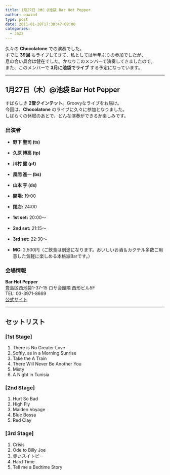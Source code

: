 ```yaml
---
title: 1月27日（木）@池袋 Bar Hot Pepper
author: eawind
type: post
date: 2011-01-28T17:30:47+09:00
categories:
  - Jazz
---
```


久々の **Chocolatone** での演奏でした。  
すでに **39回** もライブしてきて、私としては半年ぶりの参加でしたが、  
息の合い具合は健在でした。かなりこのメンバーで演奏してきましたので。  
また、このメンバーで **3月に池袋でライブ** する予定になっています。

---

## 1月27日（木）@池袋 Bar Hot Pepper

すばらしき **2管クインテット**。Groovyなライブをお届け。  
今回は、**Chocolatone** のライブに久々に参加となりました。  
しばらくの休眠のあとで、どんな演奏ができるか楽しみです。

### 出演者
- **野下 聖司 (ts)**
- **久原 博高 (tp)**
- **川村 健 (pf)**
- **風間 進一 (bs)**
- **山本 亨 (ds)**

- **開場:** 19:00
- **閉店:** 24:00
- **1st set:** 20:00〜
- **2nd set:** 21:15〜
- **3rd set:** 22:30〜
- **MC:** 2,500円（ご飲食は別途になります。おいしいお酒＆カクテル多数ご用意した気軽に楽しめる本格派Barです。）

### 会場情報
**Bar Hot Pepper**  
豊島区西池袋1-37-15 ロサ会館隣 西形ビル5F  
TEL: 03-3971-8669  
[公式サイト](http://jazzhotpepper.com/)

---

## セットリスト

### [1st Stage]
1. There is No Greater Love  
2. Softly, as in a Morning Sunrise  
3. Take the A Train  
4. There Will Never Be Another You  
5. Misty  
6. A Night in Tunisia  

### [2nd Stage]
1. Hurt So Bad  
2. High Fly  
3. Maiden Voyage  
4. Blue Bossa  
5. Red Clay  

### [3rd Stage]
1. Crisis  
2. Ode to Billy Joe  
3. 赤いスイトピー  
4. Hard Time  
5. Tell me a Bedtime Story

